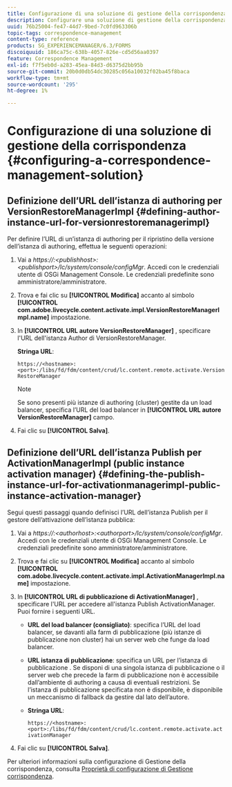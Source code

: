 ```yaml
---
title: Configurazione di una soluzione di gestione della corrispondenza
description: Configurare una soluzione di gestione della corrispondenza nell’ambiente AEM Forms.
uuid: 76b25004-fe47-44d7-9bed-7c0fd963306b
topic-tags: correspondence-management
content-type: reference
products: SG_EXPERIENCEMANAGER/6.3/FORMS
discoiquuid: 186ca75c-638b-4057-826e-cd5d56aa0397
feature: Correspondence Management
exl-id: f7f5eb0d-a283-45ea-84d3-d6375d2bb95b
source-git-commit: 20b0d0db54dc30285c056a10032f02ba45f8baca
workflow-type: tm+mt
source-wordcount: '295'
ht-degree: 1%

---
```


# Configurazione di una soluzione di gestione della corrispondenza {#configuring-a-correspondence-management-solution}

## Definizione dell’URL dell’istanza di authoring per VersionRestoreManagerImpl {#defining-author-instance-url-for-versionrestoremanagerimpl}

Per definire l’URL di un’istanza di authoring per il ripristino della versione dell’istanza di authoring, effettua le seguenti operazioni:

1. Vai a *https://:&lt;publishhost>:&lt;publishport>/lc/system/console/configMgr*. Accedi con le credenziali utente di OSGi Management Console. Le credenziali predefinite sono amministratore/amministratore.
1. Trova e fai clic su **[!UICONTROL Modifica]** accanto al simbolo **[!UICONTROL com.adobe.livecycle.content.activate.impl.VersionRestoreManagerImpl.name]** impostazione.
1. In **[!UICONTROL URL autore VersionRestoreManager]** , specificare l&#39;URL dell&#39;istanza Author di VersionRestoreManager.

   **Stringa URL**:

   `https://<hostname>:<port>:/libs/fd/fdm/content/crud/lc.content.remote.activate.VersionRestoreManager`

   >[!NOTE]
   >
   >Se sono presenti più istanze di authoring (cluster) gestite da un load balancer, specifica l’URL del load balancer in **[!UICONTROL URL autore VersionRestoreManager]** campo.

1. Fai clic su **[!UICONTROL Salva]**.

## Definizione dell’URL dell’istanza Publish per ActivationManagerImpl (public instance activation manager) {#defining-the-publish-instance-url-for-activationmanagerimpl-public-instance-activation-manager}

Segui questi passaggi quando definisci l’URL dell’istanza Publish per il gestore dell’attivazione dell’istanza pubblica:

1. Vai a *https://:&lt;authorhost>:&lt;authorport>/lc/system/console/configMgr*. Accedi con le credenziali utente di OSGi Management Console. Le credenziali predefinite sono amministratore/amministratore.
1. Trova e fai clic su **[!UICONTROL Modifica]** accanto al simbolo **[!UICONTROL com.adobe.livecycle.content.activate.impl.ActivationManagerImpl.name]** impostazione.
1. In **[!UICONTROL URL di pubblicazione di ActivationManager]** , specificare l&#39;URL per accedere all&#39;istanza Publish ActivationManager. Puoi fornire i seguenti URL.

   * **URL del load balancer (consigliato)**: specifica l’URL del load balancer, se davanti alla farm di pubblicazione (più istanze di pubblicazione non cluster) hai un server web che funge da load balancer.
   * **URL istanza di pubblicazione**: specifica un URL per l’istanza di pubblicazione . Se disponi di una singola istanza di pubblicazione o il server web che precede la farm di pubblicazione non è accessibile dall’ambiente di authoring a causa di eventuali restrizioni. Se l’istanza di pubblicazione specificata non è disponibile, è disponibile un meccanismo di fallback da gestire dal lato dell’autore.
   * **Stringa URL**:

     `https://<hostname>:<port>:/libs/fd/fdm/content/crud/lc.content.remote.activate.activationManager`

1. Fai clic su **[!UICONTROL Salva]**.

Per ulteriori informazioni sulla configurazione di Gestione della corrispondenza, consulta [Proprietà di configurazione di Gestione corrispondenza](https://helpx.adobe.com/aem-forms/6-2/cm-configuration-properties.html).
